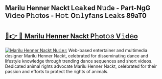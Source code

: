 ## Marilu Henner Nackt L𝚎a𝚔ed N𝚞𝚍e - Part-NgG Vi𝚍𝚎o P𝚑𝚘tos - H𝚘𝚝 O𝚗𝚕yf𝚊ns L𝚎a𝚔s 89aT0

# <h2><a href="http://kfb75t.oniu.top/?m=Marilu+Henner+Nackt">🔗👉 🔴 Marilu Henner Nackt P𝚑ot𝚘𝚜 V𝚒d𝚎o</a></h2>

[![Marilu Henner Nackt Nu𝚍e𝚜](https://i.imgur.com/0qMVB7G.gif)](http://kfb75t.oniu.top/?m=Marilu+Henner+Nackt)
Web-based entertainer and multimedia designer Marilu Henner Nackt, celebrated for disseminating dance and lifestyle knowledge through trending dance sequences and short videos. Dedicated animal rights advocate Marilu Henner Nackt, celebrated for their passion and efforts to protect the rights of animals.  
